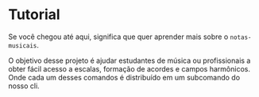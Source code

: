 # Tutorial

Se você chegou até aqui, significa que quer aprender mais sobre o `notas-musicais`.

O objetivo desse projeto é ajudar estudantes de música ou profissionais a obter fácil acesso a escalas, formação de acordes e campos harmônicos. Onde cada um desses comandos é distribuído em um subcomando do nosso cli.

